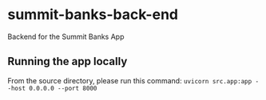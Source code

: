# summit-banks-back-end
Backend for the Summit Banks App

## Running the app locally
From the source directory, please run this command:
`uvicorn src.app:app --host 0.0.0.0 --port 8000`
